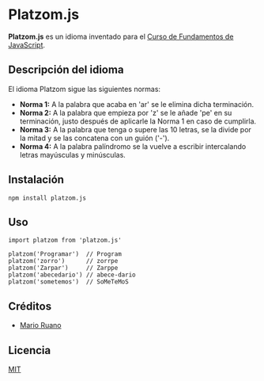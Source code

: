 # Platzom.js

**Platzom.js** es un idioma inventado para el [Curso de Fundamentos de JavaScript](https://platzi.com/js).

## Descripción del idioma

El idioma Platzom sigue las siguientes normas:

- **Norma 1:** A la palabra que acaba en 'ar' se le elimina dicha terminación.
- **Norma 2:** A la palabra que empieza por 'z' se le añade 'pe' en su terminación, justo después de aplicarle la Norma 1 en caso de cumplirla.
- **Norma 3:** A la palabra que tenga o supere las 10 letras, se la divide por la mitad y se las concatena con un guión ('-').
- **Norma 4:** A la palabra palíndromo se la vuelve a escribir intercalando letras mayúsculas y minúsculas.

## Instalación

```
npm install platzom.js
```

## Uso

```
import platzom from 'platzom.js'

platzom('Programar')  // Program
platzom('zorro')      // zorrpe
platzom('Zarpar')     // Zarppe
platzom('abecedario') // abece-dario
platzom('sometemos')  // SoMeTeMoS
```

## Créditos

- [Mario Ruano](https://marioruano.com)

## Licencia

[MIT](https://opensource.org/licenses/MIT)
